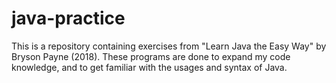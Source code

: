 # java-practice
This is a repository containing exercises from "Learn Java the Easy Way" by Bryson Payne (2018). These programs are done to expand my code knowledge, and to get familiar with the usages and syntax of Java.
